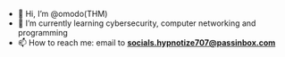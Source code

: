 - 👋 Hi, I’m @omodo(THM)
- 🌱 I’m currently learning cybersecurity, computer networking and programming 
- 📫 How to reach me: email to **socials.hypnotize707@passinbox.com**


<!---
notomodo/notomodo is a ✨ special ✨ repository because its `README.md` (this file) appears on your GitHub profile.
You can click the Preview link to take a look at your changes.
--->
